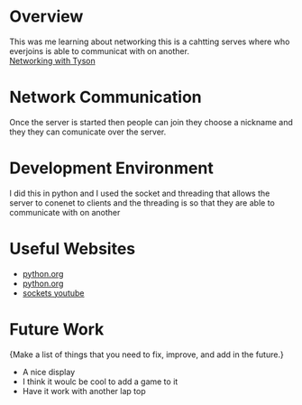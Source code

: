 # Overview
This was me learning about networking this is a cahtting serves where who everjoins is able to communicat with on another.  
[Networking with Tyson](https://youtu.be/Dod9P4GQ1wQ)

# Network Communication

Once the server is started then people can join they choose a nickname and they they can comunicate over the server.

# Development Environment

I did this in python and I used the socket and threading that allows the server to conenet to clients and the threading is so that they are able to communicate with on another

# Useful Websites


* [python.org](https://docs.python.org/3.6/library/socketserver.html)
* [python.org](https://docs.python.org/3.6/library/socket.html)
* [sockets youtube](https://www.youtube.com/watch?v=YwWfKitB8aA&t=1501s)


# Future Work

{Make a list of things that you need to fix, improve, and add in the future.}
* A nice display
* I think it woulc be cool to add a game to it
* Have it work with another lap top
